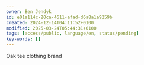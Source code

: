 ```yaml
---
owner: Ben Jendyk
id: e01a114c-20ca-4611-afad-d6a8a1a9259b
created: 2024-12-14T04:11:52+0100
modified: 2025-03-24T05:44:31+0100
tags: [access/public, language/en, status/pending]
key-words: []
---
```


Oak tee clothing brand